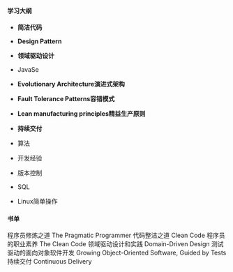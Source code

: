 #### 学习大纲

- **简洁代码**
- **Design Pattern**
- **领域驱动设计**
- JavaSe
- **Evolutionary Architecture演进式架构**
- **Fault Tolerance Patterns容错模式**
- **Lean manufacturing principles精益生产原则**
- **持续交付**

- 算法
- 开发经验
- 版本控制
- SQL
- Linux简单操作

#### 书单

程序员修炼之道 The Pragmatic Programmer
代码整洁之道 Clean Code
程序员的职业素养 The Clean Code
领域驱动设计和实践 Domain-Driven Design
测试驱动的面向对象软件开发 Growing Object-Oriented Software, Guided by Tests
持续交付 Continuous Delivery
